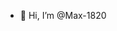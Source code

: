 - 👋 Hi, I’m @Max-1820


<!---
Max-1820/Max-1820 is a ✨ special ✨ repository because its `README.md` (this file) appears on your GitHub profile.
You can click the Preview link to take a look at your changes.
--->
